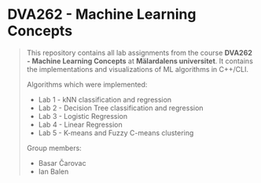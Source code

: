 # DVA262 - Machine Learning Concepts

>This repository contains all lab assignments from the course <b>DVA262 - Machine Learning Concepts</b> at <b>Mälardalens universitet</b>. It contains the implementations and visualizations of ML algorithms in C++/CLI.
>
>Algorithms which were implemented:
> * Lab 1 - kNN classification and regression
> * Lab 2 - Decision Tree classification and regression
> * Lab 3 - Logistic Regression
> * Lab 4 - Linear Regression
> * Lab 5 - K-means and Fuzzy C-means clustering
>
> Group members:
> * Basar Čarovac
> * Ian Balen

